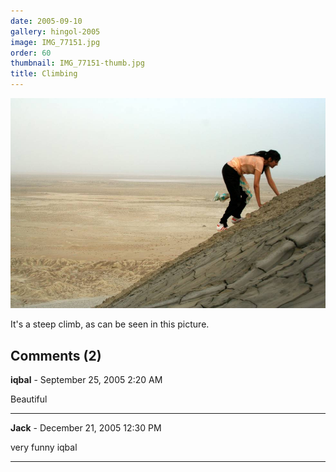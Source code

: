 ```yaml
---
date: 2005-09-10
gallery: hingol-2005
image: IMG_77151.jpg
order: 60
thumbnail: IMG_77151-thumb.jpg
title: Climbing
---
```


![Climbing](./IMG_77151.jpg)

It's a steep climb, as can be seen in this picture.

<div id="comments">

## Comments (2)

**iqbal** - September 25, 2005  2:20 AM

Beautiful

---

**Jack** - December 21, 2005 12:30 PM

very funny iqbal

---

</div>